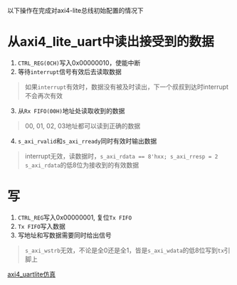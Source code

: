 以下操作在完成对axi4-lite总线初始配置的情况下
# 从axi4_lite_uart中读出接受到的数据
1. `CTRL_REG(0CH)`写入0x00000010，使能中断
2. 等待`interrupt`信号有效后去读取数据
> 如果`interrupt`有效时，数据没有被及时读出，下一个叔叔到达时interrupt不会再次有效
3. 从`Rx FIFO(00H)`地址处读取收到的数据
> 00, 01, 02, 03地址都可以读到正确的数据

4. `s_axi_rvalid`和`s_axi_rready`同时有效时输出数据
> interrupt无效，读数据时，`s_axi_rdata == 8'hxx; s_axi_rresp = 2`
> `s_axi_rdata`的低8位为接收到的有效数据

# 写
1. `CTRL_REG`写入0x00000001, 复位`Tx FIFO`
2. `Tx FIFO`写入数据
3. 写地址和写数据需要同时给出信号
> `s_axi_wstrb`无效，不论是全0还是全1，皆是`s_axi_wdata`的低8位写到`tx`引脚上

[axi4_uartlite仿真](https://coding.net/u/kdurant/p/axi4_lite_uart/git?public=true)